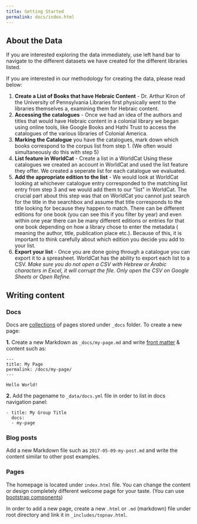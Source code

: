 ```yaml
---
title: Getting Started
permalink: docs/index.html
---
```


## About the Data

If you are interested exploring the data immediately, use left hand bar to navigate to the different datasets we have created for the different libraries listed. 

If you are interested in our methodology for creating the data, please read below:

1. **Create a List of Books that have Hebraic Content** - Dr. Arthur Kiron of the University of Pennsylvania Libraries first physically went to the libraries themselves a, examining them for Hebraic content. 
2. **Accessing the catalogues** - Once we had an idea of the authors and titles that would have Hebraic content in a colonial library we began using online tools, like Google Books and Hathi Trust to access the catalogues of the various libraries of Colonial America. 
3. **Marking the Catalogue** you have the catalogues, mark down which books correspond to the corpus list from step 1. (We often would simultaneously do this with step 5)
4. **List feature in WorldCat** - Create a list in a WorldCat Using these catalogues we created an account in WorldCat and used the list feature they offer. We created a seperate list for each catalogue we evaluated.
5. **Add the appropriate edition to the list** - We would look at WorldCat looking at whichever catalogue entry corresponded to the matching list entry from step 3 and we would add them to our "list" in WorldCat. The crucial part about this step was that on WorldCat you cannot just search for the title in the searchbox and assume that title corresponds to the title looking for because they happen to match.  There can be different editions for one book (you can see this if you filter by year) and even within one year there can be many different editions or entries for that one book depending on how a library chose to enter the metadata ( meaning the author, title, publication place etc.). Because of this, it is important to think carefully about which edition you decide you add to your list. 
6. **Export your list** - Once you are done going through a catalogue you can export it to a spreasheet. WorldCat has the ability to export each list to a CSV. *Make sure you do not open a CSV with Hebrew or Arabic characters in Excel, it will corrupt the file. Only open the CSV on Google Sheets or Open Refine.* 

## Writing content

### Docs

Docs are [collections](https://jekyllrb.com/docs/collections/) of pages stored under `_docs` folder. To create a new page:

**1.** Create a new Markdown as `_docs/my-page.md` and write [front matter](https://jekyllrb.com/docs/frontmatter/) & content such as:

```
---
title: My Page
permalink: /docs/my-page/
---

Hello World!
```

**2.** Add the pagename to `_data/docs.yml` file in order to list in docs navigation panel:

```
- title: My Group Title
  docs:
  - my-page
```

### Blog posts

Add a new Markdown file such as `2017-05-09-my-post.md` and write the content similar to other post examples.

### Pages

The homepage is located under `index.html` file. You can change the content or design completely different welcome page for your taste. (You can use [bootstrap components](http://getbootstrap.com/components/))

In order to add a new page, create a new `.html` or `.md` (markdown) file under root directory and link it in `_includes/topnav.html`.
